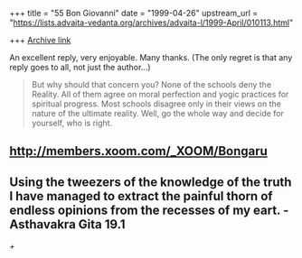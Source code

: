+++
title = "55 Bon Giovanni"
date = "1999-04-26"
upstream_url = "https://lists.advaita-vedanta.org/archives/advaita-l/1999-April/010113.html"

+++
[Archive link](https://lists.advaita-vedanta.org/archives/advaita-l/1999-April/010113.html)

An excellent reply, very enjoyable. Many thanks. (The only regret is that
any reply goes to all, not just the author...)

>
>But why should that concern you? None of the schools deny the Reality.
>All of them agree on moral perfection and yogic practices for
>spiritual progress. Most schools disagree only in their views on the
>nature of the ultimate reality. Well, go the whole way and decide for
>yourself, who is right.


http://members.xoom.com/_XOOM/Bongaru
------------------------------------------------------------
 Using the tweezers of the knowledge of the truth I have managed to extract
the painful thorn of endless opinions from the recesses of my
eart.  -Asthavakra Gita 19.1
------------------------------------------------------------
*+*

